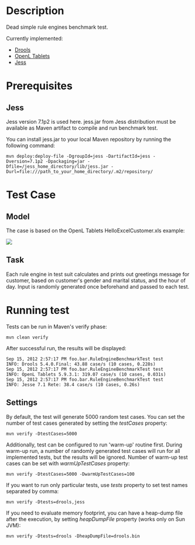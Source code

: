 Description
===========

Dead simple rule engines benchmark test.

Currently implemented:
- [Drools](http://www.jboss.org/drools/)
- [OpenL Tablets](http://openl-tablets.sourceforge.net/)
- [Jess](http://www.jessrules.com/jess/docs/index.shtml)

Prerequisites
=============

Jess
----

Jess version 7.1p2 is used here. jess.jar from Jess distribution must be available as Maven artifact to compile and run benchmark test.

You can install jess.jar to your local Maven repository by running the following command:

    mvn deploy:deploy-file -DgroupId=jess -DartifactId=jess -Dversion=7.1p2 -Dpackaging=jar -Dfile=/jess_home_directory/lib/jess.jar -Durl=file:///path_to_your_home_directory/.m2/repository/

Test Case
=========

Model
-----

The case is based on the OpenL Tablets HelloExcelCustomer.xls example:

![](https://raw.github.com/ahanin/rule-engine-benchmark-test/master/model.png)

Task
----

Each rule engine in test suit calculates and prints out greetings message for customer, based on customer's gender and
marital status, and the hour of day. Input is randomly generated once beforehand and passed to each test.

Running test
============

Tests can be run in Maven's verify phase:

    mvn clean verify

After successful run, the results will be displayed:

    Sep 15, 2012 2:57:17 PM foo.bar.RuleEngineBenchmarkTest test
    INFO: Drools 5.4.0.Final: 43.88 case/s (10 cases, 0.228s)
    Sep 15, 2012 2:57:17 PM foo.bar.RuleEngineBenchmarkTest test
    INFO: OpenL Tablets 5.9.3.1: 319.07 case/s (10 cases, 0.031s)
    Sep 15, 2012 2:57:17 PM foo.bar.RuleEngineBenchmarkTest test
    INFO: Jesse 7.1 Rete: 38.4 case/s (10 cases, 0.26s)


Settings
--------

By default, the test will generate 5000 random test cases. You can set the number of test cases generated by setting
the *testCases* property:

    mvn verify -DtestCases=5000

Additionally, test can be configured to run 'warm-up' routine first. During warm-up run, a number of randomly generated
test cases will run for all implemented tests, but the results will be ignored. Number of warm-up test cases can be set
with *warmUpTestCases* property:

    mvn verify -DtestCases=5000 -DwarmUpTestCases=100

If you want to run only particular tests, use *tests* property to set test names separated by comma:

    mvn verify -Dtests=drools,jess

If you need to evaluate memory footprint, you can have a heap-dump file after the execution, by setting *heapDumpFile*
property (works only on Sun JVM):

    mvn verify -Dtests=drools -DheapDumpFile=drools.bin
